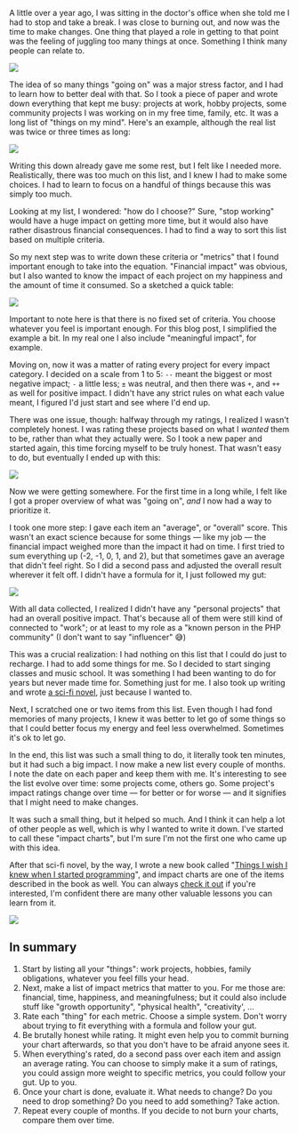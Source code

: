 A little over a year ago, I was sitting in the doctor's office when she told me I had to stop and take a break. I was close to burning out, and now was the time to make changes. One thing that played a role in getting to that point was the feeling of juggling too many things at once. Something I think many people can relate to.

<div class="image-noborder image-small image-center"></div>

![](/resources/img/blog/impact-chart/01.svg)

The idea of so many things "going on" was a major stress factor, and I had to learn how to better deal with that. So I took a piece of paper and wrote down everything that kept me busy: projects at work, hobby projects, some community projects I was working on in my free time, family, etc. It was a long list of "things on my mind". Here's an example, although the real list was twice or three times as long:

<div class="image-noborder image-small image-center"></div>

![](/resources/img/blog/impact-chart/02.svg)

Writing this down already gave me some rest, but I felt like I needed more. Realistically, there was too much on this list, and I knew I had to make some choices. I had to learn to focus on a handful of things because this was simply too much.

Looking at my list, I wondered: "how do I choose?" Sure, "stop working" would have a huge impact on getting more time, but it would also have rather disastrous financial consequences. I had to find a way to sort this list based on multiple criteria. 

So my next step was to write down these criteria or "metrics" that I found important enough to take into the equation. "Financial impact" was obvious, but I also wanted to know the impact of each project on my happiness and the amount of time it consumed. So a sketched a quick table:

<div class="image-noborder image-center"></div>

![](/resources/img/blog/impact-chart/03.svg)

Important to note here is that there is no fixed set of criteria. You choose whatever you feel is important enough. For this blog post, I simplified the example a bit. In my real one I also include "meaningful impact", for example.

Moving on, now it was a matter of rating every project for every impact category. I decided on a scale from 1 to 5: `--` meant the biggest or most negative impact; `-` a little less; `±` was neutral, and then there was `+`, and `++` as well for positive impact. I didn't have any strict rules on what each value meant, I figured I'd just start and see where I'd end up.

There was one issue, though: halfway through my ratings, I realized I wasn't completely honest. I was rating these projects based on what I _wanted_ them to be, rather than what they actually were. So I took a new paper and started again, this time forcing myself to be truly honest. That wasn't easy to do, but eventually I ended up with this:

<div class="image-noborder image-center"></div>

![](/resources/img/blog/impact-chart/04.svg)

Now we were getting somewhere. For the first time in a long while, I felt like I got a proper overview of what was "going on", _and_ I now had a way to prioritize it.

I took one more step: I gave each item an "average", or "overall" score. This wasn't an exact science because for some things — like my job — the financial impact weighed more than the impact it had on time. I first tried to sum everything up (-2, -1, 0, 1, and 2), but that sometimes gave an average that didn't feel right. So I did a second pass and adjusted the overall result wherever it felt off. I didn't have a formula for it, I just followed my gut:

<div class="image-noborder image-center"></div>

![](/resources/img/blog/impact-chart/05.svg)

With all data collected, I realized I didn't have any "personal projects" that had an overall positive impact. That's because all of them were still kind of connected to "work"; or at least to my role as a "known person in the PHP community" (I don't want to say "influencer" 😅)

This was a crucial realization: I had nothing on this list that I could do just to recharge. I had to add some things for me. So I decided to start singing classes and music school. It was something I had been wanting to do for years but never made time for. Something just for me. I also took up writing and wrote [a sci-fi novel](http://timeline-taxi.com/), just because I wanted to.

Next, I scratched one or two items from this list. Even though I had fond memories of many projects, I knew it was better to let go of some things so that I could better focus my energy and feel less overwhelmed. Sometimes it's ok to let go.

In the end, this list was such a small thing to do, it literally took ten minutes, but it had such a big impact. I now make a new list every couple of months. I note the date on each paper and keep them with me. It's interesting to see the list evolve over time: some projects come, others go. Some project's impact ratings change over time — for better or for worse — and it signifies that I might need to make changes.

It was such a small thing, but it helped so much. And I think it can help a lot of other people as well, which is why I wanted to write it down. I've started to call these "impact charts", but I'm sure I'm not the first one who came up with this idea. 

After that sci-fi novel, by the way, I wrote a new book called "[Things I wish I knew when I started programming](https://things-i-wish-i-knew.com/)", and impact charts are one of the items described in the book as well. You can always [check it out](https://things-i-wish-i-knew.com/) if you're interested, I'm confident there are many other valuable lessons you can learn from it.

<div class="image-noborder image-small image-center"></div>

![](/resources/img/blog/impact-chart/06.svg)

## In summary

1. Start by listing all your "things": work projects, hobbies, family obligations, whatever you feel fills your head.
2. Next, make a list of impact metrics that matter to you. For me those are: financial, time, happiness, and meaningfulness; but it could also include stuff like "growth opportunity", "physical health", "creativity', …
3. Rate each "thing" for each metric. Choose a simple system. Don't worry about trying to fit everything with a formula and follow your gut.
4. Be brutally honest while rating. It might even help you to commit burning your chart afterwards, so that you don't have to be afraid anyone sees it.
5. When everything's rated, do a second pass over each item and assign an average rating. You can choose to simply make it a sum of ratings, you could assign more weight to specific metrics, you could follow your gut. Up to you.
6. Once your chart is done, evaluate it. What needs to change? Do you need to drop something? Do you need to add something? Take action.
7. Repeat every couple of months. If you decide to not burn your charts, compare them over time.